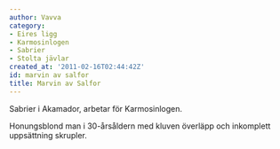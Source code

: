 ```yaml
---
author: Vavva
category:
- Eires ligg
- Karmosinlogen
- Sabrier
- Stolta jävlar
created_at: '2011-02-16T02:44:42Z'
id: marvin av salfor
title: Marvin av Salfor
---
```

Sabrier i Akamador, arbetar för Karmosinlogen.

Honungsblond man i 30-årsåldern med kluven överläpp och inkomplett uppsättning skrupler.
